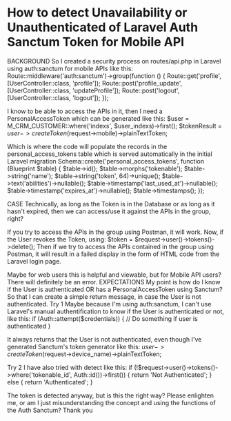 
# How to detect Unavailability or Unauthenticated of Laravel Auth Sanctum Token for Mobile API

BACKGROUND
So I created a security process on routes/api.php in Laravel using auth:sanctum for mobile APIs like this:
Route::middleware('auth:sanctum')->group(function () {
    Route::get('profile', [UserController::class, 'profile']);
    Route::post('profile_update', [UserController::class, 'updateProfile']);
    Route::post('logout', [UserController::class, 'logout']);
});

I know to be able to access the APIs in it, then I need a PersonalAccessToken which can be generated like this:
$user = M_CRM_CUSTOMER::where('indexs', $user_indexs)->first();
$tokenResult = $user->createToken($request->mobile)->plainTextToken;

Which is where the code will populate the records in the personal_access_tokens table which is served automatically in the initial Laravel migration
Schema::create('personal_access_tokens', function (Blueprint $table) {
    $table->id();
    $table->morphs('tokenable');
    $table->string('name');
    $table->string('token', 64)->unique();
    $table->text('abilities')->nullable();
    $table->timestamp('last_used_at')->nullable();
    $table->timestamp('expires_at')->nullable();
    $table->timestamps();
});

CASE
Technically, as long as the Token is in the Database or as long as it hasn't expired, then we can access/use it against the APIs in the group, right?

If you try to access the APIs in the group using Postman, it will work.
Now, if the User revokes the Token, using:
$token = $request->user()->tokens()->delete();
Then if we try to access the APIs contained in the group using Postman, it will result in a failed display in the form of HTML code from the Laravel login page.

Maybe for web users this is helpful and viewable, but for Mobile API users?
There will definitely be an error.
EXPECTATIONS
My point is how do I know if the User is authenticated OR has a PersonalAccessToken using Sanctum?
So that I can create a simple return message, in case the User is not authenticated.
Try 1
Maybe because I'm using auth:sanctum, I can't use Laravel's manual authentification to know if the User is authenticated or not, like this:
if (Auth::attempt($credentials)) {
    // Do something if user is authenticated
}

It always returns that the User is not authenticated, even though I've generated Sanctum's token generator like this:
$user->createToken($request->device_name)->plainTextToken;

Try 2
I have also tried with detect like this:
if (!$request->user()->tokens()->where('tokenable_id', Auth::id())->first()) {
    return 'Not Authenticated';
} else {
    return 'Authenticated';
}

The token is detected anyway, but is this the right way?
Please enlighten me, or am I just misunderstanding the concept and using the functions of the Auth Sanctum?
Thank you

        